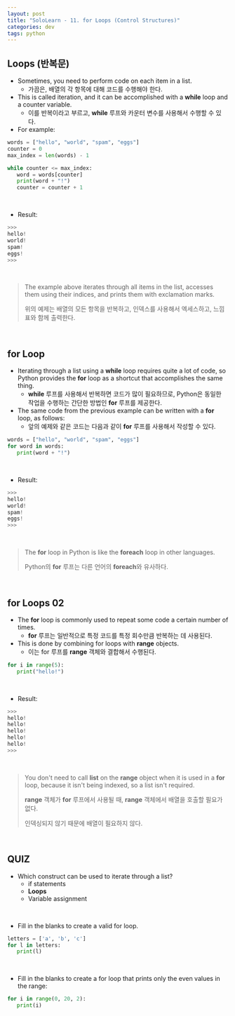 ```yaml
---
layout: post
title: "SoloLearn - 11. for Loops (Control Structures)"
categories: dev
tags: python
---
```


## Loops (반복문)

- Sometimes, you need to perform code on each item in a list.
  - 가끔은, 배열의 각 항목에 대해 코드를 수행해야 한다.
- This is called iteration, and it can be accomplished with a **while** loop and a counter variable.
  - 이를 반복이라고 부르고, **while** 루프와 카운터 변수를 사용해서 수행할 수 있다.
- For example:

```python
words = ["hello", "world", "spam", "eggs"]
counter = 0
max_index = len(words) - 1

while counter <= max_index:
   word = words[counter]
   print(word + "!")
   counter = counter + 1
```

<br>

- Result:

```python
>>>
hello!
world!
spam!
eggs!
>>>
```

<br>

> The example above iterates through all items in the list, accesses them using their indices, and prints them with exclamation marks.
>
> 위의 예제는 배열의 모든 항목을 반복하고, 인덱스를 사용해서 엑세스하고, 느낌표와 함께 출력한다.

<br>

## for Loop

- Iterating through a list using a **while** loop requires quite a lot of code, so Python provides the **for** loop as a shortcut that accomplishes the same thing.
  - **while** 루프를 사용해서 반복하면 코드가 많이 필요하므로, Python은 동일한 작업을 수행하는 간단한 방법인 **for** 루프를 제공한다.
- The same code from the previous example can be written with a **for** loop, as follows:
  - 앞의 예제와 같은 코드는 다음과 같이 **for** 루프를 사용해서 작성할 수 있다.

```python
words = ["hello", "world", "spam", "eggs"]
for word in words:
   print(word + "!")
```

<br>

- Result:

```python
>>>
hello!
world!
spam!
eggs!
>>>
```

<br>

> The **for** loop in Python is like the **foreach** loop in other languages.
>
> Python의 **for** 루프는 다른 언어의 **foreach**와 유사하다.

<br>

## for Loops 02

- The **for** loop is commonly used to repeat some code a certain number of times.
  - **for** 루프는 일반적으로 특정 코드를 특정 회수만큼 반복하는 데 사용된다.
- This is done by combining for loops with **range** objects.
  - 이는 for 루프를 **range** 객체와 결합해서 수행된다.

```python
for i in range(5):
   print("hello!")
```

<br>

- Result:

```python
>>>
hello!
hello!
hello!
hello!
hello!
>>>
```

<br>

> You don't need to call **list** on the **range** object when it is used in a **for** loop, because it isn't being indexed, so a list isn't required.
>
> **range** 객체가 **for** 루프에서 사용될 때, **range** 객체에서 배열을 호출할 필요가 없다.
>
> 인덱싱되지 않기 때문에 배열이 필요하지 않다.

<br>

## QUIZ

- Which construct can be used to iterate through a list?
  - if statements
  - **Loops**
  - Variable assignment

<br>

- Fill in the blanks to create a valid for loop.

```python
letters = ['a', 'b', 'c']
for l in letters:
   print(l)
```

<br>

- Fill in the blanks to create a for loop that prints only the even values in the range:

```python
for i in range(0, 20, 2):
   print(i)
```

<br>